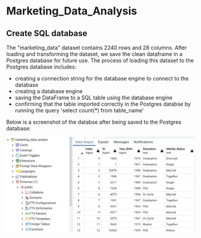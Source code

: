 # Marketing_Data_Analysis
## Create SQL database
The "marketing_data" dataset contains 2240 rows and 28 columns. After loading and transforming the dataset, we save the clean dataframe in a Postgres database for future use. The process of loading this dataset to the Postgres database includes:
- creating a connection string for the database engine to connect to the database
- creating a database engine
- saving the DataFrame to a SQL table using the database engine
- confirming that the table imported correctly in the Postgres databse by running the query 'select count(*) from table_name'

Below is a screenshot of the databse after being saved to the Postgres database:

![mockup database](https://github.com/bhaskarborah/Marketing_Data_Analysis/blob/nhi/postgres_mockup_database.png)
